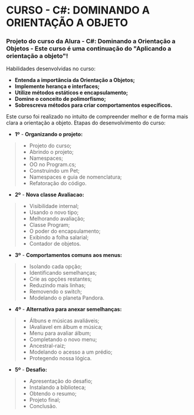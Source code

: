 # CURSO - C#: DOMINANDO A ORIENTAÇÃO A OBJETO
### Projeto do curso da Alura - C#: Dominando a Orientação a Objetos - Este curso é uma continuação do "Aplicando a orientação a objeto"!

Habilidades desenvolvidas no curso:
- **Entenda a importância da Orientação a Objetos;**
- **Implemente herança e interfaces;**
- **Utilize métodos estáticos e encapsulamento;**
- **Domine o conceito de polimorfismo;**
- **Sobrescreva métodos para criar comportamentos específicos.**



Este curso foi realizado no intuito de compreender melhor e de forma mais clara a orientação a objeto. Etapas do desenvolvimento do curso:
  - **1º** - **Organizando o projeto:**
>  - Projeto do curso;
>  - Abrindo o projeto;
>  - Namespaces;
>  - OO no Program.cs;
>  - Construindo um Pet;
>  - Namespaces e guia de nomenclatura;
>  - Refatoração do código.


  - **2º** - **Nova classe Avaliacao:**
>  - Visibilidade internal;
>  - Usando o novo tipo;
>  - Melhorando avaliação;
>  - Classe Program;
>  - O poder do encapsulamento;
>  - Exibindo a folha salarial;
>  - Contador de objetos.


  - **3º** - **Comportamentos comuns aos menus:**
>  - Isolando cada opção;
>  - Identificando semelhanças;
>  - Crie as opções restantes;
>  - Reduzindo mais linhas;
>  - Removendo o switch;
>  - Modelando o planeta Pandora.


  - **4º** - **Alternativa para anexar semelhanças:**
>  - Álbuns e músicas avaliáveis;
>  - IAvaliavel em álbum e música;
>  - Menu para avaliar álbum;
>  - Completando o novo menu;
>  - Ancestral-raiz;
>  - Modelando o acesso a um prédio;
>  - Protegendo nossa lógica.


  - **5º** - **Desafio:**
>  - Apresentação do desafio;
>  - Instalando a biblioteca;
>  - Obtendo o resumo;
>  - Projeto final;
>  - Conclusão.
